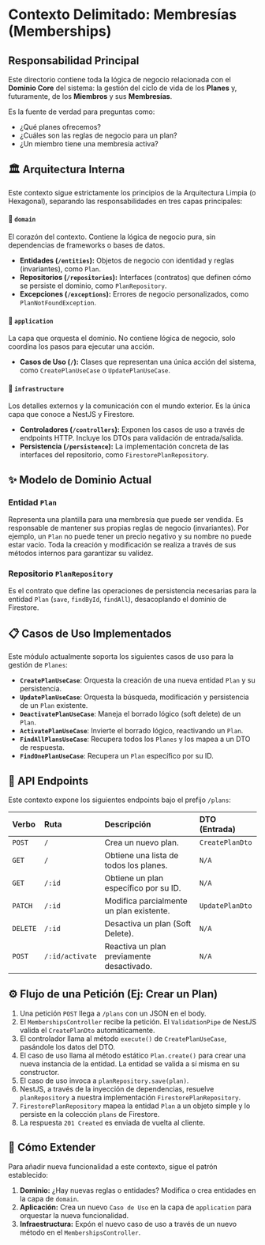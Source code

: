 # Contexto Delimitado: Membresías (Memberships)

## Responsabilidad Principal

Este directorio contiene toda la lógica de negocio relacionada con el **Dominio Core** del sistema: la gestión del ciclo de vida de los **Planes** y, futuramente, de los **Miembros** y sus **Membresías**.

Es la fuente de verdad para preguntas como:
- ¿Qué planes ofrecemos?
- ¿Cuáles son las reglas de negocio para un plan?
- ¿Un miembro tiene una membresía activa?

## 🏛️ Arquitectura Interna

Este contexto sigue estrictamente los principios de la Arquitectura Limpia (o Hexagonal), separando las responsabilidades en tres capas principales:

#### 📁 `domain`
El corazón del contexto. Contiene la lógica de negocio pura, sin dependencias de frameworks o bases de datos.
- **Entidades (`/entities`):** Objetos de negocio con identidad y reglas (invariantes), como `Plan`.
- **Repositorios (`/repositories`):** Interfaces (contratos) que definen cómo se persiste el dominio, como `PlanRepository`.
- **Excepciones (`/exceptions`):** Errores de negocio personalizados, como `PlanNotFoundException`.

#### 📁 `application`
La capa que orquesta el dominio. No contiene lógica de negocio, solo coordina los pasos para ejecutar una acción.
- **Casos de Uso (`/`):** Clases que representan una única acción del sistema, como `CreatePlanUseCase` o `UpdatePlanUseCase`.

#### 📁 `infrastructure`
Los detalles externos y la comunicación con el mundo exterior. Es la única capa que conoce a NestJS y Firestore.
- **Controladores (`/controllers`):** Exponen los casos de uso a través de endpoints HTTP. Incluye los DTOs para validación de entrada/salida.
- **Persistencia (`/persistence`):** La implementación concreta de las interfaces del repositorio, como `FirestorePlanRepository`.

## ✨ Modelo de Dominio Actual

### Entidad `Plan`
Representa una plantilla para una membresía que puede ser vendida. Es responsable de mantener sus propias reglas de negocio (invariantes). Por ejemplo, un `Plan` no puede tener un precio negativo y su nombre no puede estar vacío. Toda la creación y modificación se realiza a través de sus métodos internos para garantizar su validez.

### Repositorio `PlanRepository`
Es el contrato que define las operaciones de persistencia necesarias para la entidad `Plan` (`save`, `findById`, `findAll`), desacoplando el dominio de Firestore.

## 📋 Casos de Uso Implementados

Este módulo actualmente soporta los siguientes casos de uso para la gestión de `Planes`:

* **`CreatePlanUseCase`**: Orquesta la creación de una nueva entidad `Plan` y su persistencia.
* **`UpdatePlanUseCase`**: Orquesta la búsqueda, modificación y persistencia de un `Plan` existente.
* **`DeactivatePlanUseCase`**: Maneja el borrado lógico (soft delete) de un `Plan`.
* **`ActivatePlanUseCase`**: Invierte el borrado lógico, reactivando un `Plan`.
* **`FindAllPlansUseCase`**: Recupera todos los `Planes` y los mapea a un DTO de respuesta.
* **`FindOnePlanUseCase`**: Recupera un `Plan` específico por su ID.

## 🔌 API Endpoints

Este contexto expone los siguientes endpoints bajo el prefijo `/plans`:

| Verbo | Ruta | Descripción | DTO (Entrada) |
| :--- | :--- | :--- | :--- |
| `POST` | `/` | Crea un nuevo plan. | `CreatePlanDto` |
| `GET` | `/` | Obtiene una lista de todos los planes. | `N/A` |
| `GET` | `/:id` | Obtiene un plan específico por su ID. | `N/A` |
| `PATCH` | `/:id` | Modifica parcialmente un plan existente. | `UpdatePlanDto` |
| `DELETE`| `/:id` | Desactiva un plan (Soft Delete).| `N/A` |
| `POST` | `/:id/activate`| Reactiva un plan previamente desactivado. | `N/A` |

## ⚙️ Flujo de una Petición (Ej: Crear un Plan)

1.  Una petición `POST` llega a `/plans` con un JSON en el body.
2.  El `MembershipsController` recibe la petición. El `ValidationPipe` de NestJS valida el `CreatePlanDto` automáticamente.
3.  El controlador llama al método `execute()` de `CreatePlanUseCase`, pasándole los datos del DTO.
4.  El caso de uso llama al método estático `Plan.create()` para crear una nueva instancia de la entidad. La entidad se valida a sí misma en su constructor.
5.  El caso de uso invoca a `planRepository.save(plan)`.
6.  NestJS, a través de la inyección de dependencias, resuelve `planRepository` a nuestra implementación `FirestorePlanRepository`.
7.  `FirestorePlanRepository` mapea la entidad `Plan` a un objeto simple y lo persiste en la colección `plans` de Firestore.
8.  La respuesta `201 Created` es enviada de vuelta al cliente.

## 🚀 Cómo Extender
Para añadir nueva funcionalidad a este contexto, sigue el patrón establecido:
1.  **Dominio:** ¿Hay nuevas reglas o entidades? Modifica o crea entidades en la capa de `domain`.
2.  **Aplicación:** Crea un nuevo `Caso de Uso` en la capa de `application` para orquestar la nueva funcionalidad.
3.  **Infraestructura:** Expón el nuevo caso de uso a través de un nuevo método en el `MembershipsController`.